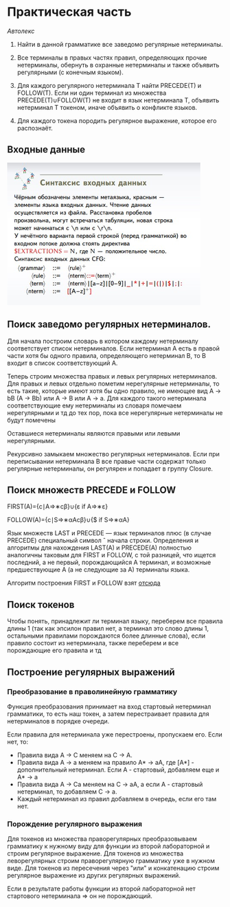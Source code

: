# Практическая часть
*Автолекс*

1. Найти в данной грамматике все заведомо регулярные
   нетерминалы.
   
2. Все терминалы в правых частях правил, определяющих
   прочие нетерминалы, обернуть в охранные нетерминалы и
   также объявить регулярными (с конечным языком).
   
3. Для каждого регулярного нетерминала T найти
   PRECEDE(T) и FOLLOW(T). Если ни один терминал из
   множества PRECEDE(T)∪FOLLOW(T) не входит в язык
   нетерминала T, объявить нетерминал T токеном, иначе
   объявить о конфликте языков.
   
4. Для каждого токена породить регулярное выражение,
   которое его распознаёт.
## Входные данные
![ ](../img/cfg_syntax_1.jpg)

## Поиск заведомо регулярных нетерминалов.
Для начала построим словарь в котором каждому нетерминалу соответствует список нетерминалов. 
Если нетерминал A есть в правой части хотя бы одного правила, определяющего нетерминал B, то B входит в список соответствующий A.

Теперь строим множества правых и левых регулярных нетерминалов. Для правых и левых отдельно пометим нерегулярные нетерминалы, 
то есть такие, которые имеют хотя бы одно правило, не имеющее вид A -> bB (A -> Bb) или A -> B или A -> a. Для каждого такого нетерминала 
соответствующие ему нетерминалы из словаря помечаем нерегулярными и тд до тех пор, пока все нерегулярные нетерминалы не будут помечены

Оставшиеся нетерминалы являются правыми или левыми нерегулярными.

Рекурсивно замыкаем множество регулярных нетерминалов. Если при переписывании
нетерминала B все правые части содержат только регулярные нетерминалы, он регулярен и попадает в группу Closure.

## Поиск множеств PRECEDE и FOLLOW

FIRST(A)={c∣A⇒∗cβ}∪{ε if A⇒∗ε}

FOLLOW(A)={c∣S⇒∗αAcβ}∪{$ if S⇒∗αA}

Язык множеств LAST и PRECEDE — язык терминалов плюс (в случае
PRECEDE) специальный символ ˆ начала строки.
Определения и алгоритмы для нахождения LAST(A) и
PRECEDE(A) полностью аналогичны таковым для FIRST
и FOLLOW, с той разницей, что ищется последний, а не
первый, порождающийся A терминал, и возможные
предшествующие A (а не следующие за A) терминалы
языка.

Алгоритм построения FIRST и FOLLOW взят [отсюда](https://neerc.ifmo.ru/wiki/index.php?title=%D0%9F%D0%BE%D1%81%D1%82%D1%80%D0%BE%D0%B5%D0%BD%D0%B8%D0%B5_FIRST_%D0%B8_FOLLOW)

## Поиск токенов

Чтобы понять, принадлежит ли терминал языку, переберем все правила длины 1 (так как эпсилон правил нет, а терминал это слово длины 1,
остальными правилами порождаются более длинные слова), если правило состоит из нетерминала, также переберем и все порождающие его правила и тд

## Построение регулярных выражений 
### Преобразование в праволинейную грамматику

Функция преобразования принимает на вход стартовый нетерминал грамматики, то есть наш токен, а затем перестраивает правила 
для нетерминалов в порядке очереди.

Если правила для нетерминала уже перестроены, пропускаем его.
Если нет, то:
- Правила вида A -> C меняем на C -> A.
- Правила вида A -> a меняем на правило A* -> aA, где [A*] - дополнительный нетерминал. Если A - стартовый, добавляем еще и A* -> a
- Правила вида A -> Ca меняем на C -> aA, а если A - стартовый нетерминал, то добавляем С -> a. 
- Каждый нетерминал из правил добавляем в очередь, если его там нет.
### Порождение регулярного выражения

Для токенов из множества праворегулярных преобразовываем грамматику к нужному виду для функции из второй лабораторной и 
строим регулярное выражение.
Для токенов из множества леворегулярных строим праворегулярную грамматику уже в нужном виде.
Для токенов из пересечения через "или" и конкатенацию строим регулярное выражение из других регулярных выражений.

Если в результате работы функции из второй лабораторной нет стартового нетерминала => он не порождающий.